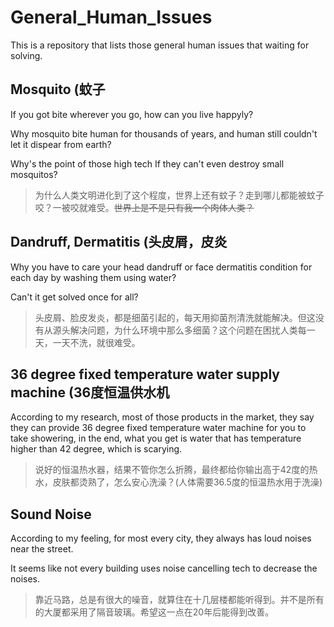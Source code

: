# General_Human_Issues
This is a repository that lists those general human issues that waiting for solving.

## Mosquito (蚊子
If you got bite wherever you go, how can you live happyly?

Why mosquito bite human for thousands of years, and human still couldn't let it dispear from earth?

Why's the point of those high tech If they can't even destroy small mosquitos?

> 为什么人类文明进化到了这个程度，世界上还有蚊子？走到哪儿都能被蚊子咬？一被咬就难受。~~世界上是不是只有我一个肉体人类？~~

## Dandruff, Dermatitis (头皮屑，皮炎
Why you have to care your head dandruff or face dermatitis condition for each day by washing them using water?

Can't it get solved once for all?

> 头皮屑、脸皮发炎，都是细菌引起的，每天用抑菌剂清洗就能解决。但这没有从源头解决问题，为什么环境中那么多细菌？这个问题在困扰人类每一天，一天不洗，就很难受。

## 36 degree fixed temperature water supply machine (36度恒温供水机
According to my research, most of those products in the market, they say they can provide 36 degree fixed temperature water machine for you to take showering, in the end, what you get is water that has temperature higher than 42 degree, which is scarying.

> 说好的恒温热水器，结果不管你怎么折腾，最终都给你输出高于42度的热水，皮肤都烫熟了，怎么安心洗澡？(人体需要36.5度的恒温热水用于洗澡)

## Sound Noise
According to my feeling, for most every city, they always has loud noises near the street.

It seems like not every building uses noise cancelling tech to decrease the noises.

> 靠近马路，总是有很大的噪音，就算住在十几层楼都能听得到。并不是所有的大厦都采用了隔音玻璃。希望这一点在20年后能得到改善。
